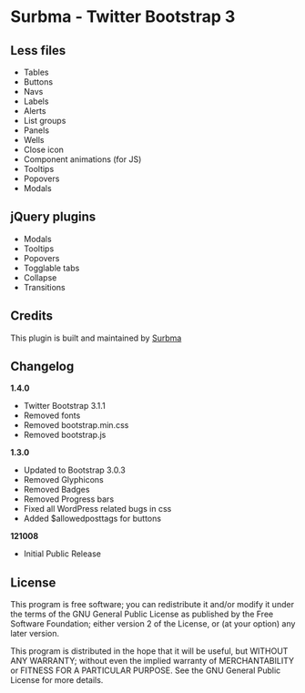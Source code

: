 # Surbma - Twitter Bootstrap 3

## Less files

- Tables
- Buttons
- Navs
- Labels
- Alerts
- List groups
- Panels
- Wells
- Close icon
- Component animations (for JS)
- Tooltips
- Popovers
- Modals

## jQuery plugins

- Modals
- Tooltips
- Popovers
- Togglable tabs 
- Collapse
- Transitions

## Credits

This plugin is built and maintained by [Surbma](http://surbma.com)

## Changelog

**1.4.0**

- Twitter Bootstrap 3.1.1
- Removed fonts
- Removed bootstrap.min.css
- Removed bootstrap.js

**1.3.0**

- Updated to Bootstrap 3.0.3
- Removed Glyphicons
- Removed Badges
- Removed Progress bars
- Fixed all WordPress related bugs in css
- Added $allowedposttags for buttons

**121008**

- Initial Public Release

## License

This program is free software; you can redistribute it and/or modify it under the terms of the GNU General Public License as published by the Free Software Foundation; either version 2 of the License, or (at your option) any later version.

This program is distributed in the hope that it will be useful, but WITHOUT ANY WARRANTY; without even the implied warranty of MERCHANTABILITY or FITNESS FOR A PARTICULAR PURPOSE.  See the GNU General Public License for more details.
